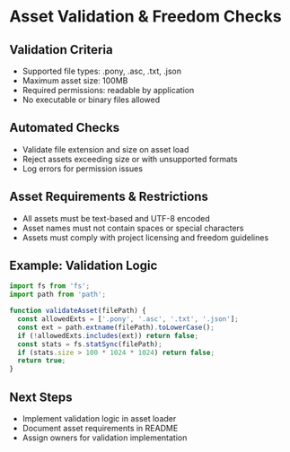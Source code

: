 # Asset Validation & Freedom Checks

## Validation Criteria
- Supported file types: .pony, .asc, .txt, .json
- Maximum asset size: 100MB
- Required permissions: readable by application
- No executable or binary files allowed

## Automated Checks
- Validate file extension and size on asset load
- Reject assets exceeding size or with unsupported formats
- Log errors for permission issues

## Asset Requirements & Restrictions
- All assets must be text-based and UTF-8 encoded
- Asset names must not contain spaces or special characters
- Assets must comply with project licensing and freedom guidelines

## Example: Validation Logic
```js
import fs from 'fs';
import path from 'path';

function validateAsset(filePath) {
  const allowedExts = ['.pony', '.asc', '.txt', '.json'];
  const ext = path.extname(filePath).toLowerCase();
  if (!allowedExts.includes(ext)) return false;
  const stats = fs.statSync(filePath);
  if (stats.size > 100 * 1024 * 1024) return false;
  return true;
}
```

## Next Steps
- Implement validation logic in asset loader
- Document asset requirements in README
- Assign owners for validation implementation